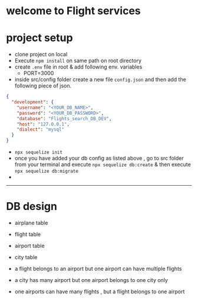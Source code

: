 # welcome to Flight services

# project setup 
- clone project on local
- Execute `npm install` on same path on root directory
- create `.env` file in root & add following env. variables
    - PORT=3000
- inside src/config folder create a new file `config.json` and then add the following piece of json.

```json
{
  "development": {
    "username": "<YOUR_DB_NAME>",
    "password": "<YOUR_DB_PASSWORD>",
    "database": "Flights_search_DB_DEV",
    "host": "127.0.0.1",
    "dialect": "mysql"
  }
}
```
- `npx sequelize init`
- once you have added your db config as listed above , go to src folder from your terminal and execute `npx sequelize db:create` & then execute `npx sequelize db:migrate`
- 









---
 
# DB design
  - airplane table 
  - flight table
  - airport table
  - city table

  - a flight belongs to an airport but one airport can have multiple flights
  - a city has many airport but one airport belongs to one city only
  - one airports can have many flights , but a flight belongs to one airport
  


